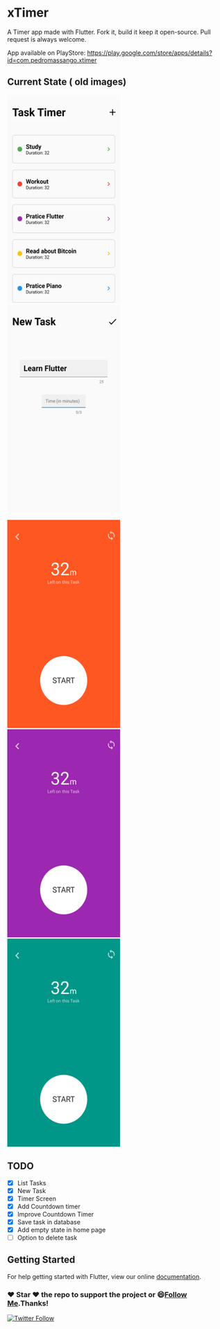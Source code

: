# xTimer

A Timer app made with Flutter. Fork it, build it keep it open-source. Pull request is always welcome.

App available on PlayStore: https://play.google.com/store/apps/details?id=com.pedromassango.xtimer



## Current State ( old images)

<img src="/screenshots/img1.png" width="260" height="480"> <img src="/screenshots/img2.png" width="260" height="480">

<img src="/screenshots/img4.png" width="260" height="480"> <img src="/screenshots/img5.png" width="260" height="480"> <img src="/screenshots/img3.png" width="260" height="480">

## TODO
- [x] List Tasks
- [x] New Task
- [x] Timer Screen
- [x] Add Countdown timer
- [x] Improve Countdown Timer
- [x] Save task in database
- [x] Add empty state in home page
- [ ] Option to delete task

## Getting Started

For help getting started with Flutter, view our online
[documentation](https://flutter.io/).


### :heart: Star :heart: the repo to support the project or :smile:[Follow Me](https://github.com/pedromassango).Thanks!
[![Twitter Follow](https://img.shields.io/twitter/follow/pedromassangom.svg?style=social&label=Follow)](https://twitter.com/pedromassangom)
